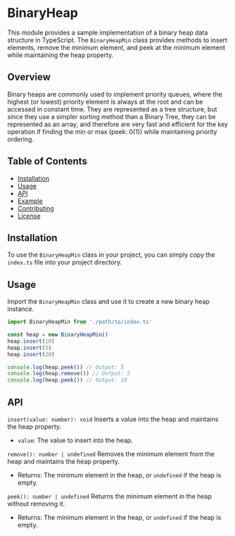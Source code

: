 # BinaryHeap

This module provides a sample implementation of a binary heap data structure in TypeScript. The `BinaryHeapMin` class provides methods to insert elements, remove the minimum element, and peek at the minimum element while maintaining the heap property.

## Overview

Binary heaps are commonly used to implement priority queues, where the highest (or lowest) priority element is always at the root and can be accessed in constant time. They are represented as a tree structure, but since they use a simpler sorting method than a Binary Tree, they can be represented as an array, and therefore are very fast and efficient for the key operation if finding the min or max (peek: 0(1)) while maintaining priority ordering.

## Table of Contents

- [Installation](#installation)
- [Usage](#usage)
- [API](#api)
- [Example](#example)
- [Contributing](#contributing)
- [License](#license)

## Installation

To use the `BinaryHeapMin` class in your project, you can simply copy the `index.ts` file into your project directory.

## Usage

Import the `BinaryHeapMin` class and use it to create a new binary heap instance.

```typescript
import BinaryHeapMin from './path/to/index.ts'

const heap = new BinaryHeapMin()
heap.insert(10)
heap.insert(5)
heap.insert(20)

console.log(heap.peek()) // Output: 5
console.log(heap.remove()) // Output: 5
console.log(heap.peek()) // Output: 10
```

## API

`insert(value: number): void`
Inserts a value into the heap and maintains the heap property.

- `value`: The value to insert into the heap.

`remove(): number | undefined`
Removes the minimum element from the heap and maintains the heap property.

- Returns: The minimum element in the heap, or `undefined` if the heap is empty.

`peek(): number | undefined`
Returns the minimum element in the heap without removing it.

- Returns: The minimum element in the heap, or `undefined` if the heap is empty.
